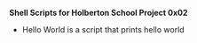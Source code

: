 **Shell Scripts for Holberton School Project 0x02**

- Hello World is a script that prints hello world